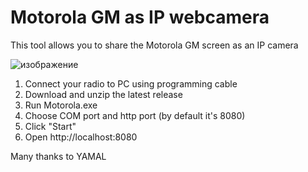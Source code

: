 # Motorola GM as IP webcamera

This tool allows you to share the Motorola GM screen as an IP camera

![изображение](https://user-images.githubusercontent.com/90838159/142772340-e6506b9b-ff9c-464f-9509-f5709c2b22c3.png)

1. Connect your radio to PC using programming cable
2. Download and unzip the latest release
3. Run Motorola.exe
4. Choose COM port and http port (by default it's 8080)
5. Click "Start"
6. Open http://localhost:8080

Many thanks to YAMAL
